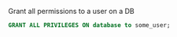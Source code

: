Grant all permissions to a user on a DB

```sql 
GRANT ALL PRIVILEGES ON database to some_user; 
```
